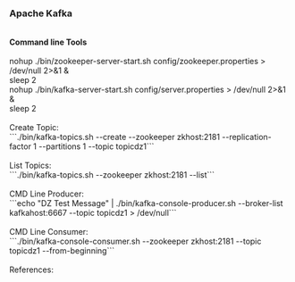 <h3>Apache Kafka</h3>
<br><b>Command line Tools</b>
<br>
<br>nohup ./bin/zookeeper-server-start.sh config/zookeeper.properties > /dev/null 2>&1 &
<br>sleep 2
<br>nohup ./bin/kafka-server-start.sh config/server.properties > /dev/null 2>&1 &
<br>sleep 2
<br>
<br>Create Topic:
<br>```./bin/kafka-topics.sh --create --zookeeper zkhost:2181 --replication-factor 1 --partitions 1 --topic topicdz1```
<br>
<br>List Topics:
<br>```./bin/kafka-topics.sh --zookeeper zkhost:2181 --list```
<br>
<br>CMD Line Producer:
<br>```echo "DZ Test Message" | ./bin/kafka-console-producer.sh --broker-list kafkahost:6667 --topic topicdz1 > /dev/null```
<br>
<br>CMD Line Consumer:
<br>```./bin/kafka-console-consumer.sh --zookeeper zkhost:2181 --topic topicdz1 --from-beginning```
<br>
<br>References:
<br>
